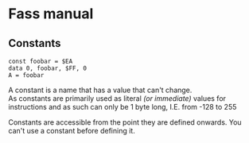 # Fass manual

## Constants
```  
const foobar = $EA
data 0, foobar, $FF, 0
A = foobar
```
A constant is a name that has a value that can't change.  
As constants are primarily used as literal _(or immediate)_ values for instructions and as such can only be 1 byte long, I.E. from -128 to 255  

Constants are accessible from the point they are defined onwards. You can't use a constant before defining it.  
